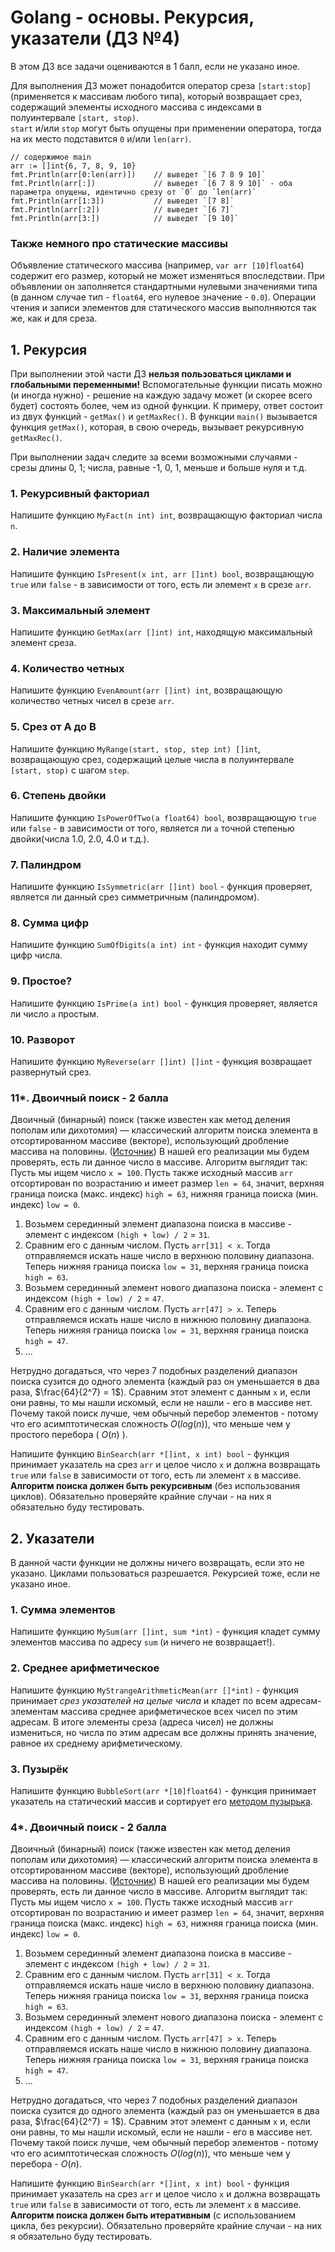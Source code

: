 # Golang - основы. Рекурсия, указатели (ДЗ №4)
В этом ДЗ все задачи оцениваются в 1 балл, если не указано иное.

Для выполнения ДЗ может понадобится оператор среза `[start:stop]` (применяется к массивам любого типа),
который возвращает срез, содержащий элементы исходного массива с индексами в полуинтервале `[start, stop)`.<br>
`start` и/или `stop` могут быть опущены при применении оператора, тогда на их место подставится `0` и/или `len(arr)`.
```golang
// содержимое main
arr := []int{6, 7, 8, 9, 10}
fmt.Println(arr[0:len(arr)])    // выведет `[6 7 8 9 10]`
fmt.Println(arr[:])             // выведет `[6 7 8 9 10]` - оба параметра опущены, идентично срезу от `0` до `len(arr)`
fmt.Println(arr[1:3])           // выведет `[7 8]`
fmt.Println(arr[:2])            // выведет `[6 7]`
fmt.Println(arr[3:])            // выведет `[9 10]`
```

### Также немного про статические массивы
Объявление статического массива (например, `var arr [10]float64`) содержит его размер, который не может изменяться впоследствии. 
При объявлении он заполняется стандартными нулевыми значениями типа (в данном случае тип - `float64`, его нулевое значение - `0.0`). 
Операции чтения и записи элементов для статического массив выполняются так же, как и для среза.
## 1. Рекурсия
При выполнении этой части ДЗ **нельзя пользоваться циклами и глобальными переменными!**
Вспомогательные функции писать можно (и иногда нужно) - решение на каждую задачу может (и скорее всего будет) состоять более, чем из одной функции. К примеру, ответ состоит из двух функций - `getMax()` и `getMaxRec()`. В функции `main()` вызывается функция `getMax()`, которая, в свою очередь, вызывает рекурсивную `getMaxRec()`.


При выполнении задач следите за всеми возможными случаями - срезы длины 0, 1; числа, равные -1, 0, 1, меньше и больше нуля и т.д.

### 1. Рекурсивный факториал
Напишите функцию `MyFact(n int) int`, возвращающую факториал числа `n`.

### 2. Наличие элемента
Напишите функцию `IsPresent(x int, arr []int) bool`, возвращающую `true` или `false` - 
в зависимости от того, есть ли элемент `x` в срезе `arr`.

### 3. Максимальный элемент
Напишите функцию `GetMax(arr []int) int`, находящую максимальный элемент среза.

### 4. Количество четных
Напишите функцию `EvenAmount(arr []int) int`, возвращающую количество четных чисел в срезе `arr`.

### 5. Срез от A до B
Напишите функцию `MyRange(start, stop, step int) []int`, возвращающую срез, содержащий целые числа в полуинтервале `[start, stop)` с шагом `step`.

### 6. Степень двойки
Напишите функцию `IsPowerOfTwo(a float64) bool`, возвращающую `true` или `false` - 
в зависимости от того, является ли `a` точной степенью двойки(числа 1.0, 2.0, 4.0 и т.д.).

### 7. Палиндром
Напишите функцию `IsSymmetric(arr []int) bool` - функция проверяет, является ли данный срез симметричным (палиндромом).

### 8. Сумма цифр
Напишите функцию `SumOfDigits(a int) int` - функция находит сумму цифр числа.

### 9. Простое?
Напишите функцию `IsPrime(a int) bool` - функция проверяет, является ли число `a` простым. 

### 10. Разворот
Напишите функцию `MyReverse(arr []int) []int` - функция возвращает развернутый срез.

### 11*. Двоичный поиск - 2 балла
Двоичный (бинарный) поиск (также известен как метод деления пополам или дихотомия) — классический алгоритм поиска элемента в отсортированном массиве (векторе), использующий дробление массива на половины. 
([Источник](https://ru.wikipedia.org/wiki/Двоичный_поиск))
В нашей его реализации мы будем проверять, есть ли данное число в массиве. Алгоритм выглядит так:<br>
Пусть мы ищем число `x = 100`. Пусть также исходный массив `arr` отсортирован по возрастанию и имеет размер `len = 64`, значит, верхняя граница поиска (макс. индекс) `high = 63`, нижняя граница поиска (мин. индекс) `low = 0`.
1. Возьмем серединный элемент диапазона поиска в массиве - элемент с индексом `(high + low) / 2` = `31`.
2. Сравним его c данным числом. Пусть `arr[31] < x`. Тогда отправляемся искать наше число в верхнюю половину диапазона.
   Теперь нижняя граница поиска `low = 31`, верхняя граница поиска `high = 63`.
3. Возьмем серединный элемент нового диапазона поиска - элемент с индексом `(high + low) / 2` = `47`.
4. Сравним его с данным числом. Пусть `arr[47] > x`. Теперь отправляемся искать наше число в нижнюю половину диапазона.
   Теперь нижняя граница поиска `low = 31`, верхняя граница поиска `high = 47`.
5. ...

Нетрудно догадаться, что через 7 подобных разделений диапазон поиска сузится до одного элемента (каждый раз он уменьшается в два раза, $\frac{64}{2^7} = 1$). 
Сравним этот элемент с данным `x` и, если они равны, то мы нашли искомый, если не нашли - его в массиве нет. 
Почему такой поиск лучше, чем обычный перебор элементов - потому что его асимптотическая сложность $O(log(n))$, что меньше чем у простого перебора ( $O(n)$ ).

Напишите функцию `BinSearch(arr *[]int, x int) bool` - функция принимает указатель на срез `arr` и целое число `x` и должна возвращать `true` или `false` в зависимости от того, есть ли элемент `x` в массиве. 
**Алгоритм поиска должен быть рекурсивным** (без использования циклов).
Обязательно проверяйте крайние случаи - на них я обязательно буду тестировать.

## 2. Указатели
В данной части функции не должны ничего возвращать, если это не указано. Циклами пользоваться разрешается. Рекурсией тоже, если не указано иное.
### 1. Сумма элементов
Напишите функцию `MySum(arr []int, sum *int)` - функция кладет сумму элементов массива по адресу `sum` (и ничего не возвращает!).

### 2. Среднее арифметическое
Напишите функцию `MyStrangeArithmeticMean(arr []*int)` - функция принимает _срез указателей на целые числа_ и кладет по всем адресам-элементам массива среднее арифметическое всех чисел по этим адресам. 
В итоге элементы среза (адреса чисел) не должны измениться, но числа по этим адресам все должны принять значение, равное их среднему арифметическому.

### 3. Пузырёк
Напишите функцию `BubbleSort(arr *[10]float64)` - функция принимает указатель на статический массив и сортирует его [методом пузырька](https://ru.wikipedia.org/wiki/Сортировка_пузырьком).

### 4*. Двоичный поиск - 2 балла
Двоичный (бинарный) поиск (также известен как метод деления пополам или дихотомия) — классический алгоритм поиска элемента в отсортированном массиве (векторе), использующий дробление массива на половины. 
([Источник](https://ru.wikipedia.org/wiki/Двоичный_поиск))
В нашей его реализации мы будем проверять, есть ли данное число в массиве. Алгоритм выглядит так:<br>
Пусть мы ищем число `x = 100`. Пусть также исходный массив `arr` отсортирован по возрастанию и имеет размер `len = 64`, значит, верхняя граница поиска (макс. индекс) `high = 63`, нижняя граница поиска (мин. индекс) `low = 0`.
1. Возьмем серединный элемент диапазона поиска в массиве - элемент с индексом `(high + low) / 2` = `31`.
2. Сравним его c данным числом. Пусть `arr[31] < x`. Тогда отправляемся искать наше число в верхнюю половину диапазона.
   Теперь нижняя граница поиска `low = 31`, верхняя граница поиска `high = 63`.
3. Возьмем серединный элемент нового диапазона поиска - элемент с индексом `(high + low) / 2` = `47`.
4. Сравним его с данным числом. Пусть `arr[47] > x`. Теперь отправляемся искать наше число в нижнюю половину диапазона.
   Теперь нижняя граница поиска `low = 31`, верхняя граница поиска `high = 47`.
5. ...

Нетрудно догадаться, что через 7 подобных разделений диапазон поиска сузится до одного элемента (каждый раз он уменьшается в два раза, $\frac{64}{2^7} = 1$). Сравним этот элемент с данным `x` и, если они равны, то мы нашли искомый, если не нашли - его в массиве нет. 
Почему такой поиск лучше, чем обычный перебор элементов - потому что его асимптотическая сложность $O(log(n))$, что меньше чем у перебора - $O(n)$.

Напишите функцию `BinSearch(arr *[]int, x int) bool` - функция принимает указатель на срез `arr` и целое число `x` и должна возвращать `true` или `false` в зависимости от того, есть ли элемент `x` в массиве. 
**Алгоритм поиска должен быть итеративным** (с использованием цикла, без рекурсии). 
Обязательно проверяйте крайние случаи - на них я обязательно буду тестировать.
